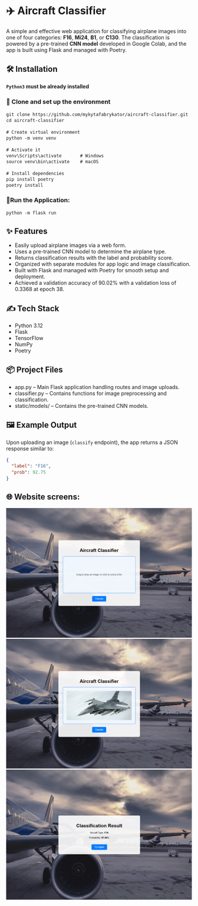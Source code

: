 # ✈️ Aircraft Classifier

A simple and effective web application for classifying airplane images into one of four categories: **F16**, **Mi24**, **B1**, or **C130**. 
The classification is powered by a pre-trained **CNN model** developed in Google Colab, and the app is built using Flask and managed with Poetry.

## 🛠 Installation

**`Python3` must be already installed**

### 🔄 Clone and set up the environment

```shell
git clone https://github.com/mykytafabrykator/aircraft-classifier.git
cd aircraft-classifier

# Create virtual environment
python -m venv venv

# Activate it
venv\Scripts\activate       # Windows
source venv\bin\activate    # macOS

# Install dependencies
pip install poetry
poetry install
```

### 🚀Run the Application:
```shell
python -m flask run 
```

## ✨ Features

- Easily upload airplane images via a web form.
- Uses a pre-trained CNN model to determine the airplane type.
- Returns classification results with the label and probability score.
- Organized with separate modules for app logic and image classification.
- Built with Flask and managed with Poetry for smooth setup and deployment.
- Achieved a validation accuracy of 90.02% with a validation loss of 0.3368 at epoch 38.

## ✍️ Tech Stack

- Python 3.12
- Flask
- TensorFlow
- NumPy
- Poetry

## 📦 Project Files
- app.py – Main Flask application handling routes and image uploads.
- classifier.py – Contains functions for image preprocessing and classification.
- static/models/ – Contains the pre-trained CNN models.

## 🖼️ Example Output
Upon uploading an image (`classify` endpoint), the app returns a JSON response similar to:
```json
{
  "label": "F16",
  "prob": 92.75
}
```
## 🌐 Website screens:
![Home Page](static/website_screens/home.png)
![Image drop](static/website_screens/add_image.png)
![Result](static/website_screens/result.png)